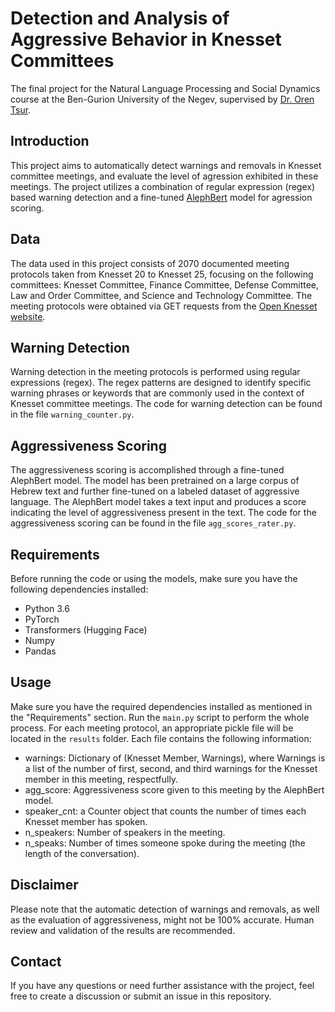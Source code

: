 # Detection and Analysis of Aggressive Behavior in Knesset Committees
The final project for the Natural Language Processing and Social Dynamics course at the Ben-Gurion University of the Negev, supervised by [Dr. Oren Tsur](https://www.naslab.ise.bgu.ac.il/orentsur).

## Introduction
This project aims to automatically detect warnings and removals in Knesset committee meetings, and evaluate the level of agression exhibited in these meetings. The project utilizes a combination of regular expression (regex) based warning detection and a fine-tuned [AlephBert](https://huggingface.co/onlplab/alephbert-base) model for agression scoring. 

## Data
The data used in this project consists of 2070 documented meeting protocols taken from Knesset 20 to Knesset 25, focusing on the following committees: Knesset Committee, Finance Committee, Defense Committee, Law and Order Committee, and Science and Technology Committee. The meeting protocols were obtained via GET requests from the [Open Knesset website](https://oknesset.org/).

## Warning Detection
Warning detection in the meeting protocols is performed using regular expressions (regex). The regex patterns are designed to identify specific warning phrases or keywords that are commonly used in the context of Knesset committee meetings. The code for warning detection can be found in the file `warning_counter.py`.

## Aggressiveness Scoring
The aggressiveness scoring is accomplished through a fine-tuned AlephBert model. The model has been pretrained on a large corpus of Hebrew text and further fine-tuned on a labeled dataset of aggressive language. The AlephBert model takes a text input and produces a score indicating the level of aggressiveness present in the text. The code for the aggressiveness scoring can be found in the file `agg_scores_rater.py`.

## Requirements
Before running the code or using the models, make sure you have the following dependencies installed:

- Python 3.6
- PyTorch
- Transformers (Hugging Face)
- Numpy
- Pandas

## Usage
Make sure you have the required dependencies installed as mentioned in the "Requirements" section.
Run the `main.py` script to perform the whole process.
For each meeting protocol, an appropriate pickle file will be located in the `results` folder.
Each file contains the following information:
- warnings: Dictionary of (Knesset Member, Warnings), where Warnings is a list of the number of first, second, and third warnings for the Knesset member in this meeting, respectfully.
- agg_score: Aggressiveness score given to this meeting by the AlephBert model.
- speaker_cnt: a Counter object that counts the number of times each Knesset member has spoken.
- n_speakers: Number of speakers in the meeting.
- n_speaks: Number of times someone spoke during the meeting (the length of the conversation).

## Disclaimer
Please note that the automatic detection of warnings and removals, as well as the evaluation of aggressiveness, might not be 100% accurate. Human review and validation of the results are recommended.

## Contact
If you have any questions or need further assistance with the project, feel free to create a discussion or submit an issue in this repository.
